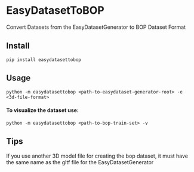 # EasyDatasetToBOP
Convert Datasets from the EasyDatasetGenerator to BOP Dataset Format

## Install
```
pip install easydatasettobop
```

## Usage
```
python -m easydatasettobop <path-to-easydataset-generator-root> -e <3d-file-format>
```
#### To visualize the dataset use:
```
python -m easydatasettobop <path-to-bop-train-set> -v
```

## Tips
If you use another 3D model file for creating the bop dataset, it must have the same name as the gltf file for the EasyDatasetGenerator